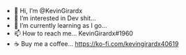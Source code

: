 - 👋 Hi, I’m @KevinGirardx
- 👀 I’m interested in Dev shit...
- 🌱 I’m currently learning as I go...
- 📫 How to reach me... KevinGirardx#1960
- ☕ Buy me a coffee... https://ko-fi.com/kevingirardx40619

<!---
KevinGirardx/KevinGirardx is a ✨ special ✨ repository because its `README.md` (this file) appears on your GitHub profile.
You can click the Preview link to take a look at your changes.
--->
